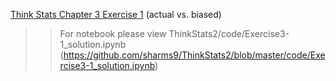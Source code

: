[Think Stats Chapter 3 Exercise 1](http://greenteapress.com/thinkstats2/html/thinkstats2004.html#toc31) (actual vs. biased)

>> For notebook please view ThinkStats2/code/Exercise3-1_solution.ipynb
>>(https://github.com/sharms9/ThinkStats2/blob/master/code/Exercise3-1_solution.ipynb)
>>
